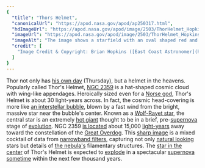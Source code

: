 ```yaml
---
{
  "title": "Thors Helmet",
  "canonicalUrl": "https://apod.nasa.gov/apod/ap250317.html",
  "hdImageUrl": "https://apod.nasa.gov/apod/image/2503/ThorHelmet_Hopkins_3888.jpg",
  "imageUrl": "https://apod.nasa.gov/apod/image/2503/ThorHelmet_Hopkins_960.jpg",
  "imageAlt": "The image shows a starfield with an oval shaped red and light-blue tinged nebula in the center Please see the explanation for more detailed information.",
  "credit": [
    "Image Credit & Copyright: Brian Hopkins ([East Coast Astronomer](https://www.astrobin.com/users/MLN_FLCN/))"
  ]
}
---
```


Thor not only has [his own day](https://en.wikipedia.org/wiki/Thursday#Thor's_day) (Thursday), but a helmet in the heavens. Popularly called Thor's Helmet, [NGC 2359](https://en.wikipedia.org/wiki/NGC_2359) is a hat-shaped cosmic cloud with wing-like appendages. Heroically sized even for a [Norse god](https://en.wikipedia.org/wiki/Thor), Thor's Helmet is about 30 light-years across. In fact, the cosmic head-covering is more like [an interstellar bubble](https://apod.nasa.gov/apod/ap180419.html), blown by a fast wind from the bright, massive star near the bubble's center. Known as a [Wolf-Rayet star](https://astrobiology.nasa.gov/news/a-wolf-rayet-bubble-and-the-early-solar-system/), the central star is an extremely [hot giant](https://apod.nasa.gov/apod/ap250203.html) thought to be in a brief, pre-[supernova](https://apod.nasa.gov/apod/ap050910.html) stage of [evolution](https://www.jpl.nasa.gov/infographics/stellar-evolution). NGC 2359 [is located](https://apod.nasa.gov/apod/ap250218.html) about 15,000 [light-years](https://spaceplace.nasa.gov/light-year/) away toward the constellation of the [Great Overdog](https://webhome.phy.duke.edu/~hsg/134/poems/frost-canis-major.txt). This [sharp image](https://www.astrobin.com/5bo4w1/B/) is a mixed cocktail of data from [narrowband filters](https://astrobackyard.com/narrowband-imaging/), capturing not only [natural looking](https://images-na.ssl-images-amazon.com/images/I/81Nf3-uFj0L.__AC_SY445_SX342_QL70_FMwebp_.jpg) stars but details of [the nebula's](https://iopscience.iop.org/1538-3881/118/2/948) filamentary structures. The [star in the center](https://en.wikipedia.org/wiki/WR_7) of Thor's Helmet is expected to [explode](https://youtu.be/i_PCaRn2xoE) in a spectacular [supernova sometime](https://en.wikipedia.org/wiki/Wolf%E2%80%93Rayet_star#Supernovae) within the next few thousand years.
